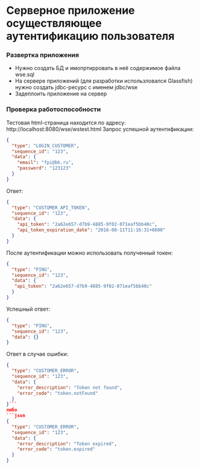 # Серверное приложение осуществляющее аутентификацию пользователя
### Развертка приложения
* Нужно создать БД и имопртирровать в неё содержимое файла wse.sql
* На сервере приложений (для разработки использловался Glassfish) нужно создать jdbc-ресурс с именем jdbc/wse
* Задеплоить приложение на сервер

### Проверка работоспособности
Тестовая html-страница находится по адресу: http://localhost:8080/wse/wstest.html
Запрос успешной аутентификации:
```json
{
  "type": "LOGIN_CUSTOMER",
  "sequence_id": "123",
  "data": {
    "email": "fpi@bk.ru",
    "password": "123123"
  }
}
```
Ответ:
```json
{
  "type": "CUSTOMER_API_TOKEN",
  "sequence_id": "123",
  "data": {
    "api_token": "2a62e657-d7b9-4885-9f02-071eaf5bb40c",
    "api_token_expiration_date": "2016-08-11T11:16:31+0600"
  }
}
```
После аутентификации можно использовать полученный токен:
```json
{
  "type": "PING",
  "sequence_id": "123",
  "data": {
   "api_token": "2a62e657-d7b9-4885-9f02-071eaf5bb40c"
  }
}
```
Успешный ответ:
```json
{
  "type": "PING",
  "sequence_id": "123",
  "data": {}
}
```
Ответ в случае ошибки:
```json
{
  "type": "CUSTOMER_ERROR",
  "sequence_id": "123",
  "data": {
    "error_description": "Token not found",
    "error_code": "token.notFound"
  }
}```
либо
```json
{
  "type": "CUSTOMER_ERROR",
  "sequence_id": "123",
  "data": {
    "error_description": "Token expired",
    "error_code": "token.expired"
  }
}
```
